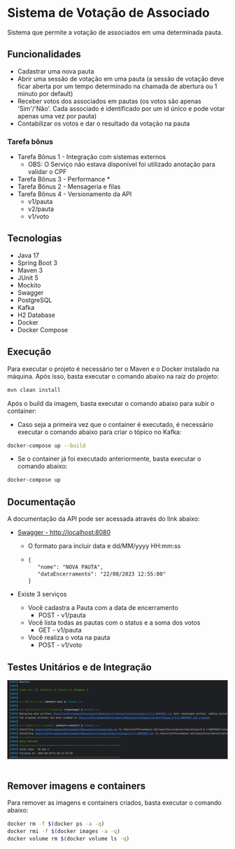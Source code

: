 # Sistema de Votação de Associado
Sistema que permite a votação de associados em uma determinada pauta.

## Funcionalidades
- Cadastrar uma nova pauta
- Abrir uma sessão de votação em uma pauta (a sessão de votação deve ficar aberta por um tempo determinado na chamada de abertura ou 1 minuto por default)
- Receber votos dos associados em pautas (os votos são apenas 'Sim'/'Não'. Cada associado é identificado por um id único e pode votar apenas uma vez por pauta)
- Contabilizar os votos e dar o resultado da votação na pauta

### Tarefa bônus
- Tarefa Bônus 1 - Integração com sistemas externos
  * OBS: O Serviço não estava disponível foi utilizado anotação para validar o CPF
- Tarefa Bônus 3 - Performance
  *
- Tarefa Bônus 2 - Mensageria e filas
- Tarefa Bônus 4 - Versionamento da API
  * v1/pauta
  * v2/pauta
  * v1/voto

## Tecnologias
- Java 17
- Spring Boot 3
- Maven 3
- JUnit 5
- Mockito
- Swagger
- PostgreSQL
- Kafka
- H2 Database
- Docker
- Docker Compose

## Execução
Para executar o projeto é necessário ter o Maven e o Docker instalado na máquina. Após isso, basta executar o comando abaixo na raiz do projeto:

```bash
mvn clean install
```

Após o build da imagem, basta executar o comando abaixo para subir o container:

* Caso seja a primeira vez que o container é executado, é necessário executar o comando abaixo para criar o tópico no Kafka:
```bash
docker-compose up --build
```
* Se o container já foi executado anteriormente, basta executar o comando abaixo:
```bash
docker-compose up
```

## Documentação
A documentação da API pode ser acessada através do link abaixo:
* [Swagger - http://localhost:8080](http://localhost:8080/swagger-ui.html)

  * O formato para incluir data e dd/MM/yyyy HH:mm:ss
  * ````
    {
       "nome": "NOVA PAUTA",
       "dataEncerramento": "22/08/2023 12:55:00"
    }
    
* Existe 3 serviços
    * Você cadastra a Pauta com a data de encerramento 
      * POST - v1/pauta
    * Você lista todas as pautas com o status e a soma dos votos
      * GET  - v1/pauta
    * Você realiza o vota na pauta
      * POST - v1/voto


## Testes Unitários e de Integração

![Screenshot](screenshots/teste-unitario-integracao.png)<br><br>


## Remover imagens e containers
Para remover as imagens e containers criados, basta executar o comando abaixo:

```bash
docker rm -f $(docker ps -a -q)
docker rmi -f $(docker images -a -q)
docker volume rm $(docker volume ls -q)
```
